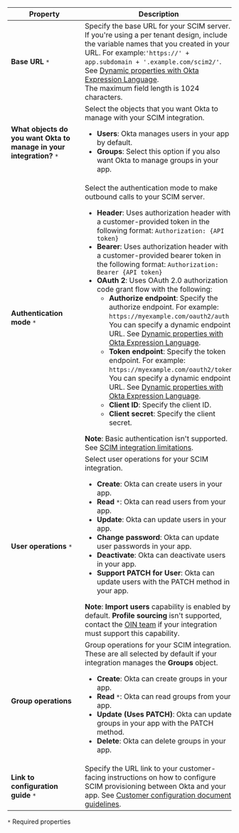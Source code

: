 | <div style="width:150px">Property</div> | Description  |
| ----------------- | ------------ |
| **Base URL** `*` | Specify the base URL for your SCIM server.<br>If you're using a per tenant design, include the variable names that you created in your URL. For example:` 'https://' + app.subdomain + '.example.com/scim2/' `. See [Dynamic properties with Okta Expression Language](#dynamic-properties-with-okta-expression-language).<br>The maximum field length is 1024 characters. |
| **What objects do you want Okta to manage in your integration?** `*` | Select the objects that you want Okta to manage with your SCIM integration. <br> <ul><li> **Users**: Okta manages users in your app by default. </li><li> **Groups**: Select this option if you also want Okta to manage groups in your app.</li></ul> |
| **Authentication mode** `*` | Select the authentication mode to make outbound calls to your SCIM server. <br> <ul><li> **Header**: Uses authorization header with a customer-provided token in the following format: `Authorization: {API token}` </li><li> **Bearer**: Uses authorization header with a customer-provided bearer token in the following format: `Authorization: Bearer {API token}`</li><li> **OAuth 2**: Uses OAuth 2.0 authorization code grant flow with the following:<br> <ul><li>**Authorize endpoint**: Specify the authorize endpoint. For example: `https://myexample.com/oauth2/auth`<br> You can specify a dynamic endpoint URL. See [Dynamic properties with Okta Expression Language](#dynamic-properties-with-okta-expression-language).</li><li>**Token endpoint**: Specify the token endpoint. For example: `https://myexample.com/oauth2/token`<br> You can specify a dynamic endpoint URL. See [Dynamic properties with Okta Expression Language](#dynamic-properties-with-okta-expression-language).</li><li>**Client ID**: Specify the client ID.</li><li>**Client secret**: Specify the client secret.</li></ul> </li></ul> **Note**: Basic authentication isn't supported. See [SCIM integration limitations](/docs/guides/submit-app-prereq/main/#oin-limitations). |
| **User operations** `*` | Select user operations for your SCIM integration. <br> <ul><li> **Create**: Okta can create users in your app.</li><li> **Read** `*`: Okta can read users from your app.</li><li>**Update**: Okta can update users in your app.</li><li>**Change password**: Okta can update user passwords in your app.</li><li>**Deactivate**: Okta can deactivate users in your app.</li><li>**Support PATCH for User**: Okta can update users with the PATCH method in your app. </li> </ul> **Note**: **Import users** capability is enabled by default. **Profile sourcing** isn't supported, contact the [OIN team](mailto:oin@okta.com) if your integration must support this capability.|
| **Group operations** | Group operations for your SCIM integration. These are all selected by default if your integration manages the **Groups** object. <br> <ul><li> **Create**: Okta can create groups in your app.</li><li> **Read** `*`: Okta can read groups from your app.</li><li>**Update (Uses PATCH)**: Okta can update groups in your app with the PATCH method.</li> <li> **Delete**: Okta can delete groups in your app.</li> </ul>|
| **Link to configuration guide** `*` | Specify the URL link to your customer-facing instructions on how to configure SCIM provisioning between Okta and your app. See [Customer configuration document guidelines](/docs/guides/submit-app-prereq/main/#customer-configuration-document-guidelines).|

`*` Required properties

